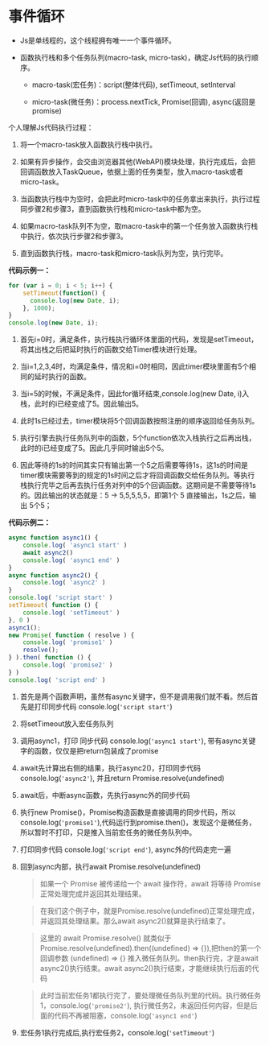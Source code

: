 # 事件循环

* Js是单线程的，这个线程拥有唯一一个事件循环。

* 函数执行栈和多个任务队列(macro-task, micro-task)，确定Js代码的执行顺序。

    * macro-task(宏任务)：script(整体代码), setTimeout, setInterval

    * micro-task(微任务)：process.nextTick, Promise(回调), async(返回是promise)

个人理解Js代码执行过程：

1. 将一个macro-task放入函数执行栈中执行。

2. 如果有异步操作，会交由浏览器其他(WebAPI)模块处理，执行完成后，会把回调函数放入TaskQueue，依据上面的任务类型，放入macro-task或者micro-task。

3. 当函数执行栈中为空时，会把此时micro-task中的任务拿出来执行，执行过程同步骤2和步骤3，直到函数执行栈和micro-task中都为空。

4. 如果macro-task队列不为空，取macro-task中的第一个任务放入函数执行栈中执行，依次执行步骤2和步骤3。

5. 直到函数执行栈，macro-task和micro-task队列为空，执行完毕。

**代码示例一：**

```javascript
for (var i = 0; i < 5; i++) {
    setTimeout(function() {
      console.log(new Date, i);
    }, 1000);
}
console.log(new Date, i);
```

1. 首先i=0时，满足条件，执行栈执行循环体里面的代码，发现是setTimeout，将其出栈之后把延时执行的函数交给Timer模块进行处理。

2. 当i=1,2,3,4时，均满足条件，情况和i=0时相同，因此timer模块里面有5个相同的延时执行的函数。

3. 当i=5的时候，不满足条件，因此for循环结束,console.log(new Date, i)入栈，此时的i已经变成了5。因此输出5。

4. 此时1s已经过去，timer模块将5个回调函数按照注册的顺序返回给任务队列。

5. 执行引擎去执行任务队列中的函数，5个function依次入栈执行之后再出栈，此时的i已经变成了5。因此几乎同时输出5个5。

6. 因此等待的1s的时间其实只有输出第一个5之后需要等待1s，这1s的时间是timer模块需要等到的规定的1s时间之后才将回调函数交给任务队列。等执行栈执行完毕之后再去执行任务对列中的5个回调函数。这期间是不需要等待1s的。因此输出的状态就是：5 -> 5,5,5,5,5，即第1个 5 直接输出，1s之后，输出 5个5；

**代码示例二：**
```javascript
async function async1() {
    console.log( 'async1 start' )
    await async2()
    console.log( 'async1 end' )
}
async function async2() {
    console.log( 'async2' )
}
console.log( 'script start' )
setTimeout( function () {
    console.log( 'setTimeout' )
}, 0 )
async1();
new Promise( function ( resolve ) {
    console.log( 'promise1' )
    resolve();
} ).then( function () {
    console.log( 'promise2' )
} )
console.log( 'script end' )
```
1. 首先是两个函数声明，虽然有async关键字，但不是调用我们就不看。然后首先是打印同步代码 console.log(`'script start'`)

2. 将setTimeout放入宏任务队列

3. 调用async1，打印 同步代码 console.log(`'async1 start'`), 带有async关键字的函数，仅仅是把return包装成了promise

4. await先计算出右侧的结果，执行async2()，打印同步代码console.log(`'async2'`), 并且return Promise.resolve(undefined)

5. await后，中断async函数，先执行async外的同步代码

6. 执行new Promise()，Promise构造函数是直接调用的同步代码，所以 console.log(`'promise1'`),代码运行到promise.then()，发现这个是微任务，所以暂时不打印，只是推入当前宏任务的微任务队列中。

7. 打印同步代码 console.log(`'script end'`), async外的代码走完一遍

8. 回到async内部，执行await Promise.resolve(undefined)
   > 如果一个 Promise 被传递给一个 await 操作符，await 将等待 Promise 正常处理完成并返回其处理结果。
   
   > 在我们这个例子中，就是Promise.resolve(undefined)正常处理完成，并返回其处理结果。那么await async2()就算是执行结束了。 
   
   > 这里的 await Promise.resolve() 就类似于 Promise.resolve(undefined).then((undefined) => {}),把then的第一个回调参数 (undefined) => {} 推入微任务队列。then执行完，才是await async2()执行结束。await async2()执行结束，才能继续执行后面的代码
   
   > 此时当前宏任务1都执行完了，要处理微任务队列里的代码。执行微任务1，console.log(`'promise2'`), 执行微任务2，未返回任何内容，但是后面的代码不再被阻塞，console.log(`'async1 end'`)

9. 宏任务1执行完成后,执行宏任务2，console.log(`'setTimeout'`)
